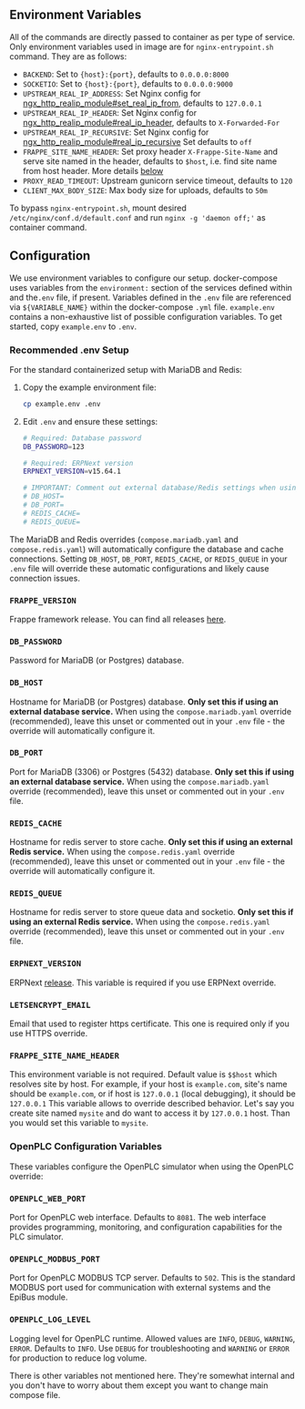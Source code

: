 ## Environment Variables

All of the commands are directly passed to container as per type of service. Only environment variables used in image are for `nginx-entrypoint.sh` command. They are as follows:

- `BACKEND`: Set to `{host}:{port}`, defaults to `0.0.0.0:8000`
- `SOCKETIO`: Set to `{host}:{port}`, defaults to `0.0.0.0:9000`
- `UPSTREAM_REAL_IP_ADDRESS`: Set Nginx config for [ngx_http_realip_module#set_real_ip_from](http://nginx.org/en/docs/http/ngx_http_realip_module.html#set_real_ip_from), defaults to `127.0.0.1`
- `UPSTREAM_REAL_IP_HEADER`: Set Nginx config for [ngx_http_realip_module#real_ip_header](http://nginx.org/en/docs/http/ngx_http_realip_module.html#real_ip_header), defaults to `X-Forwarded-For`
- `UPSTREAM_REAL_IP_RECURSIVE`: Set Nginx config for [ngx_http_realip_module#real_ip_recursive](http://nginx.org/en/docs/http/ngx_http_realip_module.html#real_ip_recursive) Set defaults to `off`
- `FRAPPE_SITE_NAME_HEADER`: Set proxy header `X-Frappe-Site-Name` and serve site named in the header, defaults to `$host`, i.e. find site name from host header. More details [below](#frappe_site_name_header)
- `PROXY_READ_TIMEOUT`: Upstream gunicorn service timeout, defaults to `120`
- `CLIENT_MAX_BODY_SIZE`: Max body size for uploads, defaults to `50m`

To bypass `nginx-entrypoint.sh`, mount desired `/etc/nginx/conf.d/default.conf` and run `nginx -g 'daemon off;'` as container command.

## Configuration

We use environment variables to configure our setup. docker-compose uses variables from the `environment:` section of the services defined within and the`.env` file, if present. Variables defined in the `.env` file are referenced via `${VARIABLE_NAME}` within the docker-compose `.yml` file. `example.env` contains a non-exhaustive list of possible configuration variables. To get started, copy `example.env` to `.env`.

### Recommended .env Setup

For the standard containerized setup with MariaDB and Redis:

1. Copy the example environment file:
   ```bash
   cp example.env .env
   ```

2. Edit `.env` and ensure these settings:
   ```bash
   # Required: Database password
   DB_PASSWORD=123
   
   # Required: ERPNext version
   ERPNEXT_VERSION=v15.64.1
   
   # IMPORTANT: Comment out external database/Redis settings when using containerized services
   # DB_HOST=
   # DB_PORT=
   # REDIS_CACHE=
   # REDIS_QUEUE=
   ```

The MariaDB and Redis overrides (`compose.mariadb.yaml` and `compose.redis.yaml`) will automatically configure the database and cache connections. Setting `DB_HOST`, `DB_PORT`, `REDIS_CACHE`, or `REDIS_QUEUE` in your `.env` file will override these automatic configurations and likely cause connection issues.

### `FRAPPE_VERSION`

Frappe framework release. You can find all releases [here](https://github.com/frappe/frappe/releases).

### `DB_PASSWORD`

Password for MariaDB (or Postgres) database.

### `DB_HOST`

Hostname for MariaDB (or Postgres) database. **Only set this if using an external database service.** When using the `compose.mariadb.yaml` override (recommended), leave this unset or commented out in your `.env` file - the override will automatically configure it.

### `DB_PORT`

Port for MariaDB (3306) or Postgres (5432) database. **Only set this if using an external database service.** When using the `compose.mariadb.yaml` override (recommended), leave this unset or commented out in your `.env` file.

### `REDIS_CACHE`

Hostname for redis server to store cache. **Only set this if using an external Redis service.** When using the `compose.redis.yaml` override (recommended), leave this unset or commented out in your `.env` file - the override will automatically configure it.

### `REDIS_QUEUE`

Hostname for redis server to store queue data and socketio. **Only set this if using an external Redis service.** When using the `compose.redis.yaml` override (recommended), leave this unset or commented out in your `.env` file.

### `ERPNEXT_VERSION`

ERPNext [release](https://github.com/frappe/erpnext/releases). This variable is required if you use ERPNext override.

### `LETSENCRYPT_EMAIL`

Email that used to register https certificate. This one is required only if you use HTTPS override.

### `FRAPPE_SITE_NAME_HEADER`

This environment variable is not required. Default value is `$$host` which resolves site by host. For example, if your host is `example.com`, site's name should be `example.com`, or if host is `127.0.0.1` (local debugging), it should be `127.0.0.1` This variable allows to override described behavior. Let's say you create site named `mysite` and do want to access it by `127.0.0.1` host. Than you would set this variable to `mysite`.

### OpenPLC Configuration Variables

These variables configure the OpenPLC simulator when using the OpenPLC override:

### `OPENPLC_WEB_PORT`

Port for OpenPLC web interface. Defaults to `8081`. The web interface provides programming, monitoring, and configuration capabilities for the PLC simulator.

### `OPENPLC_MODBUS_PORT`

Port for OpenPLC MODBUS TCP server. Defaults to `502`. This is the standard MODBUS port used for communication with external systems and the EpiBus module.

### `OPENPLC_LOG_LEVEL`

Logging level for OpenPLC runtime. Allowed values are `INFO`, `DEBUG`, `WARNING`, `ERROR`. Defaults to `INFO`. Use `DEBUG` for troubleshooting and `WARNING` or `ERROR` for production to reduce log volume.

There is other variables not mentioned here. They're somewhat internal and you don't have to worry about them except you want to change main compose file.
